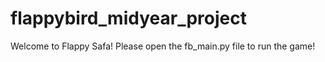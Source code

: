 # flappybird_midyear_project
Welcome to Flappy Safa!
Please open the fb_main.py file to run the game!

